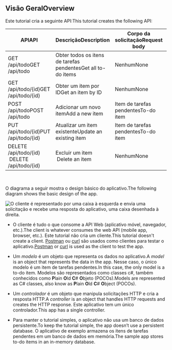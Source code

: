 ## <a name="overview"></a><span data-ttu-id="cea12-101">Visão Geral</span><span class="sxs-lookup"><span data-stu-id="cea12-101">Overview</span></span>

<span data-ttu-id="cea12-102">Este tutorial cria a seguinte API:</span><span class="sxs-lookup"><span data-stu-id="cea12-102">This tutorial creates the following API:</span></span>

|<span data-ttu-id="cea12-103">API</span><span class="sxs-lookup"><span data-stu-id="cea12-103">API</span></span> | <span data-ttu-id="cea12-104">Descrição</span><span class="sxs-lookup"><span data-stu-id="cea12-104">Description</span></span> | <span data-ttu-id="cea12-105">Corpo da solicitação</span><span class="sxs-lookup"><span data-stu-id="cea12-105">Request body</span></span> | <span data-ttu-id="cea12-106">Corpo da resposta</span><span class="sxs-lookup"><span data-stu-id="cea12-106">Response body</span></span> |
|--- | ---- | ---- | ---- |
|<span data-ttu-id="cea12-107">GET /api/todo</span><span class="sxs-lookup"><span data-stu-id="cea12-107">GET /api/todo</span></span> | <span data-ttu-id="cea12-108">Obter todos os itens de tarefas pendentes</span><span class="sxs-lookup"><span data-stu-id="cea12-108">Get all to-do items</span></span> | <span data-ttu-id="cea12-109">Nenhum</span><span class="sxs-lookup"><span data-stu-id="cea12-109">None</span></span> | <span data-ttu-id="cea12-110">Matriz de itens de tarefas pendentes</span><span class="sxs-lookup"><span data-stu-id="cea12-110">Array of to-do items</span></span>|
|<span data-ttu-id="cea12-111">GET /api/todo/{id}</span><span class="sxs-lookup"><span data-stu-id="cea12-111">GET /api/todo/{id}</span></span> | <span data-ttu-id="cea12-112">Obter um item por ID</span><span class="sxs-lookup"><span data-stu-id="cea12-112">Get an item by ID</span></span> | <span data-ttu-id="cea12-113">Nenhum</span><span class="sxs-lookup"><span data-stu-id="cea12-113">None</span></span> | <span data-ttu-id="cea12-114">Item de tarefas pendentes</span><span class="sxs-lookup"><span data-stu-id="cea12-114">To-do item</span></span>|
|<span data-ttu-id="cea12-115">POST /api/todo</span><span class="sxs-lookup"><span data-stu-id="cea12-115">POST /api/todo</span></span> | <span data-ttu-id="cea12-116">Adicionar um novo item</span><span class="sxs-lookup"><span data-stu-id="cea12-116">Add a new item</span></span> | <span data-ttu-id="cea12-117">Item de tarefas pendentes</span><span class="sxs-lookup"><span data-stu-id="cea12-117">To-do item</span></span> | <span data-ttu-id="cea12-118">Item de tarefas pendentes</span><span class="sxs-lookup"><span data-stu-id="cea12-118">To-do item</span></span> |
|<span data-ttu-id="cea12-119">PUT /api/todo/{id}</span><span class="sxs-lookup"><span data-stu-id="cea12-119">PUT /api/todo/{id}</span></span> | <span data-ttu-id="cea12-120">Atualizar um item &nbsp; existente</span><span class="sxs-lookup"><span data-stu-id="cea12-120">Update an existing item &nbsp;</span></span> | <span data-ttu-id="cea12-121">Item de tarefas pendentes</span><span class="sxs-lookup"><span data-stu-id="cea12-121">To-do item</span></span> | <span data-ttu-id="cea12-122">Nenhum</span><span class="sxs-lookup"><span data-stu-id="cea12-122">None</span></span> |
|<span data-ttu-id="cea12-123">DELETE /api/todo/{id} &nbsp; &nbsp;</span><span class="sxs-lookup"><span data-stu-id="cea12-123">DELETE /api/todo/{id} &nbsp; &nbsp;</span></span> | <span data-ttu-id="cea12-124">Excluir um item &nbsp; &nbsp;</span><span class="sxs-lookup"><span data-stu-id="cea12-124">Delete an item &nbsp; &nbsp;</span></span> | <span data-ttu-id="cea12-125">Nenhum</span><span class="sxs-lookup"><span data-stu-id="cea12-125">None</span></span> | <span data-ttu-id="cea12-126">Nenhum</span><span class="sxs-lookup"><span data-stu-id="cea12-126">None</span></span>|

<br>

<span data-ttu-id="cea12-127">O diagrama a seguir mostra o design básico do aplicativo.</span><span class="sxs-lookup"><span data-stu-id="cea12-127">The following diagram shows the basic design of the app.</span></span>

![O cliente é representado por uma caixa à esquerda e envia uma solicitação e recebe uma resposta do aplicativo, uma caixa desenhada à direita.](../../tutorials/first-web-api/_static/architecture.png)

* <span data-ttu-id="cea12-132">O cliente é tudo o que consome a API Web (aplicativo móvel, navegador, etc.).</span><span class="sxs-lookup"><span data-stu-id="cea12-132">The client is whatever consumes the web API (mobile app, browser, etc.).</span></span> <span data-ttu-id="cea12-133">Este tutorial não cria um cliente.</span><span class="sxs-lookup"><span data-stu-id="cea12-133">This tutorial doesn't create a client.</span></span> <span data-ttu-id="cea12-134">[Postman](https://www.getpostman.com/) ou [curl](https://developer.apple.com/legacy/library/documentation/Darwin/Reference/ManPages/man1/curl.1.html) são usados como clientes para testar o aplicativo.</span><span class="sxs-lookup"><span data-stu-id="cea12-134">[Postman](https://www.getpostman.com/) or [curl](https://developer.apple.com/legacy/library/documentation/Darwin/Reference/ManPages/man1/curl.1.html) is used as the client to test the app.</span></span>

* <span data-ttu-id="cea12-135">Um *modelo* é um objeto que representa os dados no aplicativo.</span><span class="sxs-lookup"><span data-stu-id="cea12-135">A *model* is an object that represents the data in the app.</span></span> <span data-ttu-id="cea12-136">Nesse caso, o único modelo é um item de tarefas pendentes.</span><span class="sxs-lookup"><span data-stu-id="cea12-136">In this case, the only model is a to-do item.</span></span> <span data-ttu-id="cea12-137">Modelos são representados como classes c#, também conhecidos como **P**lain **O**ld **C**# **O**bjeto (POCOs).</span><span class="sxs-lookup"><span data-stu-id="cea12-137">Models are represented as C# classes, also know as **P**lain **O**ld **C**# **O**bject (POCOs).</span></span>

* <span data-ttu-id="cea12-138">Um *controlador* é um objeto que manipula solicitações HTTP e cria a resposta HTTP.</span><span class="sxs-lookup"><span data-stu-id="cea12-138">A *controller* is an object that handles HTTP requests and creates the HTTP response.</span></span> <span data-ttu-id="cea12-139">Este aplicativo tem um único controlador.</span><span class="sxs-lookup"><span data-stu-id="cea12-139">This app has a single controller.</span></span>

* <span data-ttu-id="cea12-140">Para manter o tutorial simples, o aplicativo não usa um banco de dados persistente.</span><span class="sxs-lookup"><span data-stu-id="cea12-140">To keep the tutorial simple, the app doesn’t use a persistent database.</span></span> <span data-ttu-id="cea12-141">O aplicativo de exemplo armazena os itens de tarefas pendentes em um banco de dados em memória.</span><span class="sxs-lookup"><span data-stu-id="cea12-141">The sample app stores to-do items in an in-memory database.</span></span>
